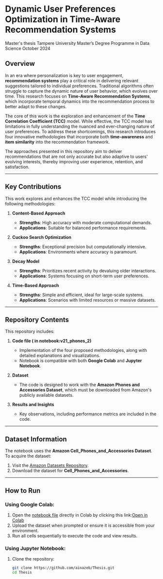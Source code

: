 # Dynamic User Preferences Optimization in Time-Aware Recommendation Systems
Master's thesis
Tampere University
Master’s Degree Programme in Data Science
October 2024

## Overview
In an era where personalization is key to user engagement, **recommendation systems** play a critical role in delivering relevant suggestions tailored to individual preferences. Traditional algorithms often struggle to capture the dynamic nature of user behavior, which evolves over time. This research focuses on **Time-Aware Recommendation Systems**, which incorporate temporal dynamics into the recommendation process to better adapt to these changes.

The core of this work is the exploration and enhancement of the **Time Correlation Coefficient (TCC)** model. While effective, the TCC model has limitations in fully understanding the nuanced and ever-changing nature of user preferences. To address these shortcomings, this research introduces four innovative methodologies that incorporate both **time-awareness** and **item similarity** into the recommendation framework.

The approaches presented in this repository aim to deliver recommendations that are not only accurate but also adaptive to users' evolving interests, thereby improving user experience, retention, and satisfaction.

---

## Key Contributions
This work explores and enhances the TCC model while introducing the following methodologies:

1. **Content-Based Approach**  
   - **Strengths**: High accuracy with moderate computational demands.  
   - **Applications**: Suitable for balanced performance requirements.

2. **Cuckoo Search Optimization**  
   - **Strengths**: Exceptional precision but computationally intensive.  
   - **Applications**: Environments where accuracy is paramount.

3. **Decay Model**  
   - **Strengths**: Prioritizes recent activity by devaluing older interactions.  
   - **Applications**: Systems focusing on short-term user preferences.

4. **Time-Based Approach**  
   - **Strengths**: Simple and efficient, ideal for large-scale systems.  
   - **Applications**: Scenarios with limited resources or massive datasets.

---

## Repository Contents
This repository includes:

1. **Code file ( in notebook:v21_phones_2)**  
   - Implementation of the four proposed methodologies, along with detailed explanations and visualizations.  
   - Notebook is compatible with both **Google Colab** and **Jupyter Notebook**.

2. **Dataset**  
   - The code is designed to work with the **Amazon Phones and Accessories Dataset**, which must be downloaded from Amazon's publicly available datasets.  
   

3. **Results and Insights**  
   - Key observations, including performance metrics are included in the code.

---

## Dataset Information
The notebook uses the **Amazon Cell_Phones_and_Accessories Dataset**.  
To acquire the dataset:  
1. Visit the [Amazon Datasets Repository](https://amazon-reviews-2023.github.io/).  
2. Download the dataset for **Cell_Phones_and_Accessories**.  


---

## How to Run
### Using Google Colab:
1. Open the [notebook file](path/to/notebook.ipynb) directly in Colab by clicking this link:[Open in Colab](https://colab.research.google.com/github/ainazeb/Thesis/blob/main/notebooks/v21_phones_2.ipynb)
2. Upload the dataset when prompted or ensure it is accessible from your environment.  
3. Run all cells sequentially to execute the code and view results.

### Using Jupyter Notebook:
1. Clone the repository:
   ```bash
   git clone https://github.com/ainazeb/Thesis.git
   cd Thesis

